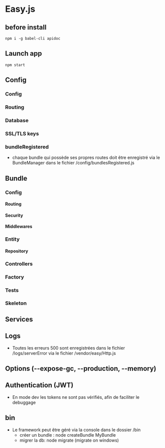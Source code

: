 # Easy.js #

## before install

```
npm i -g babel-cli apidoc
```

## Launch app

    npm start

## Config

### Config

### Routing

### Database

### SSL/TLS keys

### bundleRegistered

- chaque bundle qui possède ses propres routes doit être enregistré via le BundleManager dans le fichier /config/bundlesRegistered.js


## Bundle

### Config

#### Routing
#### Security
#### Middlewares

### Entity

#### Repository

### Controllers

### Factory

### Tests

### Skeleton




## Services



## Logs

- Toutes les erreurs 500 sont enregistrées dans le fichier /logs/serverError via le fichier /vendor/easy/Http.js


## Options (--expose-gc, --production, --memory)



## Authentication (JWT)

- En mode dev les tokens ne sont pas vérifiés, afin de faciliter le debuggage


## bin

- Le framework peut être géré via la console dans le dossier /bin
    - créer un bundle : node createBundle MyBundle
    - migrer la db: node migrate (migrate on windows)
